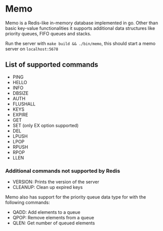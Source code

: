 # Memo

Memo is a Redis-like in-memory database implemented in go. Other than basic key-value functionalities
it supports additional data structures like priority queues, FIFO queues and stacks.

Run the server with `make build && ./bin/memo`, this should start a memo server on `localhost:5678`

## List of supported commands
- PING
- HELLO
- INFO
- DBSIZE
- AUTH
- FLUSHALL
- KEYS
- EXPIRE
- GET
- SET (only EX option supported)
- DEL
- LPUSH
- LPOP
- RPUSH
- RPOP
- LLEN

### Additional commands not supported by Redis
- VERSION: Prints the version of the server
- CLEANUP: Clean up expired keys

Memo also has support for the priority queue data type for
with the following commands:
- QADD: Add elements to a queue
- QPOP: Remove elements from a queue
- QLEN: Get number of queued elements
